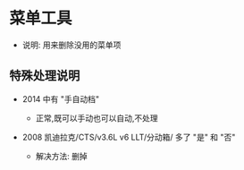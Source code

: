 # 菜单工具

- 说明: 用来删除没用的菜单项



## 特殊处理说明


- 2014 中有 "手自动档"

    - 正常,既可以手动也可以自动,不处理


- 2008 凯迪拉克/CTS/v3.6L v6 LLT/分动箱/ 多了 "是" 和 "否"

    - 解决方法: 删掉
    





